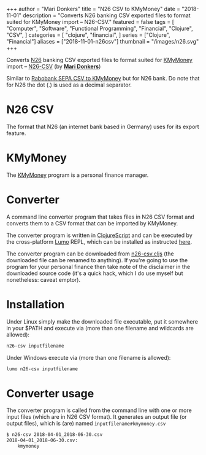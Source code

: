+++
author = "Mari Donkers"
title = "N26 CSV to KMyMoney"
date = "2018-11-01"
description = "Converts N26 banking CSV exported files to format suited for KMyMoney import – N26-CSV."
featured = false
tags = [
    "Computer",
    "Software",
    "Functional Programming",
    "Financial",
    "Clojure",
    "CSV",
]
categories = [
    "clojure",
    "financial",
]
series = ["Clojure", "Financial"]
aliases = ["2018-11-01-n26csv"]
thumbnail = "/images/n26.svg"
+++

Converts [N26](https://www.n26.com/) banking CSV exported files to format suited for [KMyMoney](https://kmymoney.org/) import – [N26-CSV](https://github.com/maridonkers/n26csv) (by **[Mari Donkers](https://github.com/maridonkers)**)

Similar to [Rabobank SEPA CSV to KMyMoney](./2016-11-13-rabobank-sepa-csv-to-kmymoney.html) but for N26 bank. Do note that for N26 the dot (.) is used as a decimal separator.
<!--more-->

# N26 CSV

The format that N26 (an internet bank based in Germany) uses for its export feature.

# KMyMoney

The [KMyMoney](https://kmymoney.org/) program is a personal finance manager.

# Converter

A command line converter program that takes files in N26 CSV format and converts them to a CSV format that can be imported by KMyMoney.

The converter program is written in [ClojureScript](http://clojurescript.org/) and can be executed by the cross-platform [Lumo](https://github.com/anmonteiro/lumo) REPL, which can be installed as instructed [here](https://github.com/anmonteiro/lumo#installation).

The converter program can be downloaded from [n26-csv.cljs](https://raw.githubusercontent.com/maridonkers/n26csv/master/n26-csv.cljs) (the downloaded file can be renamed to anything). If you're going to use the program for your personal finance then take note of the disclaimer in the downloaded source code (it's a quick hack, which I do use myself but nonetheless: caveat emptor).

# Installation

Under Linux simply make the downloaded file executable, put it somewhere in your \$PATH and execute via (more than one filename and wildcards are allowed):

``` bash
n26-csv inputfilename
```

Under Windows execute via (more than one filename is allowed):

``` bash
lumo n26-csv inputfilename
```

# Converter usage

The converter program is called from the command line with one or more input files (which are in N26 CSV format). It generates an output file (or output files), which is (are) named `inputfilename#kmymoney.csv`

``` bash
$ n26-csv 2018-04-01_2018-06-30.csv
2018-04-01_2018-06-30.csv:
    kmymoney
```
